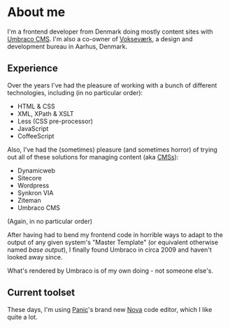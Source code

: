 <data data-slug="who"></data>

About me
========

I'm a frontend developer from Denmark doing mostly content sites with [Umbraco CMS][UMB]. I'm also a co-owner of [Vokseværk][VV], a design and development bureau in Aarhus, Denmark.

Experience
----------

Over the years I've had the pleasure of working with a bunch of different technologies,
including (in no particular order):

* HTML & CSS
* XML, XPath & XSLT
* Less (CSS pre-processor)
* JavaScript
* CoffeeScript

Also, I've had the (sometimes) pleasure (and sometimes horror) of trying out all of
these solutions for managing content (aka [CMSs][PLURALIZE]):

* Dynamicweb
* Sitecore
* Wordpress
* Synkron VIA
* Ziteman
* Umbraco CMS

(Again, in no particular order)

After having had to bend my frontend code in horrible ways to adapt to the output of
any given system's "Master Template" (or equivalent otherwise named *base output*),
I finally found Umbraco in circa 2009 and haven't looked away since.

What's rendered by Umbraco is of my own doing - not someone else's.

Current toolset
---------------

These days, I'm using [Panic][PANIC]'s brand new [Nova][NOVA] code editor, which
I like quite a lot.



[UMB]: https://umbraco.com
[VV]: https://vokseverk.dk
[PLURALIZE]: https://painintheenglish.com/case/333
[PANIC]: https://panic.com
[NOVA]: https://nova.app

